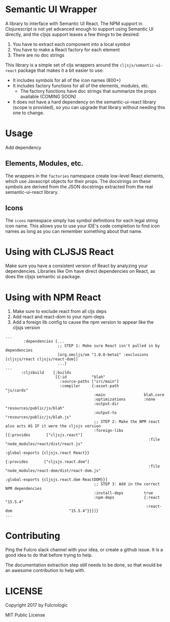 # Semantic UI Wrapper

A library to interface with Semantic UI React. The NPM support in Clojurescript
is not yet advanced enough to support using Semantic UI directly, and 
the cljsjs support leaves a few things to be desired:

1. You have to extract each component into a local symbol
2. You have to make a React factory for each element
3. There are no doc strings

This library is a simple set of cljs wrappers around the `cljsjs/semantic-ui-react`
package that makes it a bit easier to use:

- It includes symbols for all of the icon names (800+)
- It includes factory functions for all of the elements, modules, etc.
   - The factory functions have doc strings that summarize the props available (COMING SOON)
- It does not have a hard dependency on the semantic-ui-react
library (scope is provided), so you can upgrade that library without needing this
one to change.

# Usage

Add dependency

## Elements, Modules, etc.

The wrappers in the `factories` namespace create low-level React elements,
which use Javascript objects for their props. The docstrings on these
symbols are derived from the JSON docstrings extracted from the real
semantic-ui-react library.

## Icons

The `icons` namespace simply has symbol definitions for each legal string icon name. This
allows you to use your IDE's code completion to find icon names as long as
you can remember something about that name.

# Using with CLJSJS React

Make sure you have a consistent version of React by analyzing your dependencies. Libraries like
Om have direct dependencies on React, as does the cljsjs semantic ui package.

# Using with NPM React

1. Make sure to exclude react from all cljs deps
2. Add react and react-dom to your npm-deps
3. Add a foreign lib config to cause the npm version to appear like the cljsjs version

```
...
        :dependencies [...
                       ;; STEP 1: Make sure React isn't pulled in by dependencies
                       [org.omcljs/om "1.0.0-beta1" :exclusions [cljsjs/react cljsjs/react-dom]]
                       ...]
...
       :cljsbuild    {:builds
                      [{:id           "blah"
                        :source-paths ["src/main"]
                        :compiler     {:asset-path           "js/cards"
                                       :main                 blah.core
                                       :optimizations        :none
                                       :output-dir           "resources/public/js/blah"
                                       :output-to            "resources/public/js/blah.js"
                                       ;; STEP 2: Make the NPM react also acts AS IF it were the cljsjs version
                                       :foreign-libs         [{:provides       ["cljsjs.react"]
                                                               :file           "node_modules/react/dist/react.js"
                                                               :global-exports {cljsjs.react React}}
                                                              {:provides       ["cljsjs.react.dom"]
                                                               :file           "node_modules/react-dom/dist/react-dom.js"
                                                               :global-exports {cljsjs.react.dom ReactDOM}}]
                                       ;; STEP 3: Add in the correct NPM dependencies
                                       :install-deps         true
                                       :npm-deps             {:react                             "15.5.4"
                                                              :react-dom                         "15.5.4"}}}]}
...
```




# Contributing

Ping the Fulcro slack channel with your idea, or create a github issue. It is a good
idea to do that before trying to help.

The documentation extraction step still needs to be done, so that would be
an awesome contribution to help with.

# LICENSE

Copyright 2017 by Fulcrologic

MIT Public License
